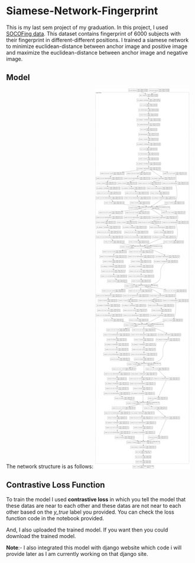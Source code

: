 # Siamese-Network-Fingerprint

This is my last sem project of my graduation. In this project, I used [SOCOFing data](https://www.kaggle.com/ruizgara/socofing). This dataset contains fingerprint of 6000 subjects with their fingerprint in different-different positions. I trained a siamese network to minimize euclidean-distance between anchor image and positive image and maximize the euclidean-distance between anchor image and negative image.

## Model
The network structure is as follows:
![Siamese-Network](model.png)

## Contrastive Loss Function
To train the model I used **contrastive loss** in which you tell the model that these datas are near to each other and these datas are not near to each other based on the *y_true* label you provided.
You can check the loss function code in the notebook provided.

And, I also uploaded the trained model. If you want then you could download the trained model.

**Note**:- I also integrated this model with django website which code i will provide later as I am currently working on that django site.
